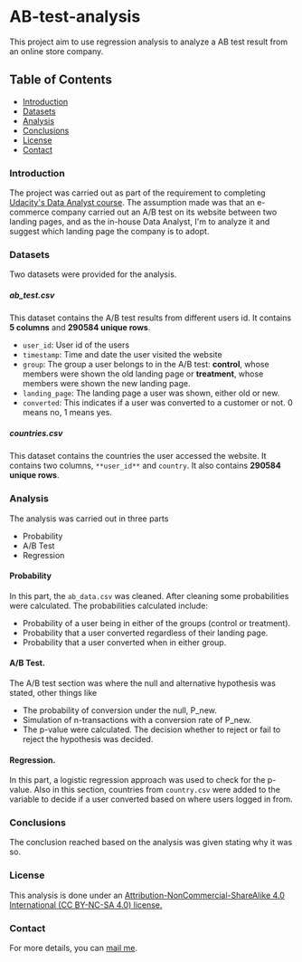 # AB-test-analysis
This project aim to use regression analysis to analyze a AB test result from an online store company.

## Table of Contents
- [Introduction](#intro)
- [Datasets](#data)
- [Analysis](#analysis)
- [Conclusions](#conclusions)
- [License](#license)
- [Contact](#contact)

<a id='intro'></a>
### Introduction
The project was carried out as part of the requirement to completing [Udacity's Data Analyst course](https://www.udacity.com/course/data-analyst-nanodegree--nd002).
The assumption made was that an e-commerce company carried out an A/B test on its website between two landing pages, and as the in-house Data Analyst, I'm to analyze it and suggest which landing page the company is to adopt.

<a id='data'></a>
### Datasets
Two datasets were provided for the analysis.
##### ab_test.csv
This dataset contains the A/B test results from different users id. It contains **5 columns** and **290584 unique rows**.
- `user_id`: User id of the users
- `timestamp`: Time and date the user visited the website
- `group`: The group a user belongs to in the A/B test: **control**, whose members were shown the old landing page or **treatment**, whose members were shown the new landing page.
- `landing_page`: The landing page a user was shown, either old or new.
- `converted`: This indicates if a user was converted to a customer or not. 0 means no, 1 means yes.
##### countries.csv
This dataset contains the countries the user accessed the website. It contains two columns, `**user_id**` and `country`. It also contains **290584 unique rows**.

<a id='analysis'></a>
### Analysis
The analysis was carried out in three parts
- Probability
- A/B Test
- Regression

#### Probability
In this part, the `ab_data.csv` was cleaned. After cleaning some probabilities were calculated. The probabilities calculated include:
- Probability of a user being in either of the groups (control or treatment).
- Probability that a user converted regardless of their landing page.
- Probability that a user converted when in either group.

#### A/B Test.
The A/B test section was where the null and alternative hypothesis was stated, other things like
- The probability of conversion under the null, P_new.
- Simulation of n-transactions with a conversion rate of P_new.
- The p-value
were calculated. The decision whether to reject or fail to reject the hypothesis was decided.

#### Regression.
In this part, a logistic regression approach was used to check for the p-value. Also in this section, countries from `country.csv` were added to the variable to decide if a user converted based on where users logged in from. 

<a id='conclusions'></a>
### Conclusions
The conclusion reached based on the analysis was given stating why it was so.

<a id='license'></a>
### License
This analysis is done under an [ Attribution-NonCommercial-ShareAlike 4.0 International (CC BY-NC-SA 4.0) license.](https://creativecommons.org/licenses/by-nc-sa/4.0/)

<a id='contact'></a>
### Contact
For more details, you can [mail me](mailto:ola.ia1523@gmail.com).
